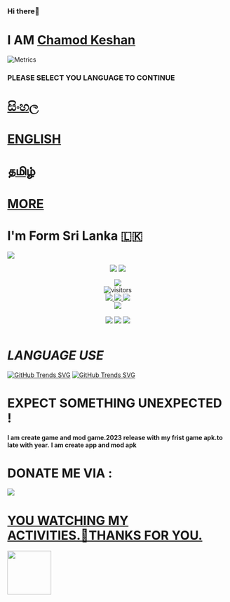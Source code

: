 ### Hi there👋

# I AM [Chamod Keshan](https://github.com/ChamodKeshan) 
   
   ![Metrics](https://avatars.githubusercontent.com/u/98629920?v=4)


### PLEASE SELECT YOU LANGUAGE TO CONTINUE



   
   # [සිංහල](https://github.com/ChamodKeshan/ChamodKeshan/tree/master/Language.menu/SI)
   
   
   
   # [ENGLISH](https://github.com/ChamodKeshan/ChamodKeshan/tree/master/Language.menu/EN)
   
   
   
   # [தமிழ்](https://github.com/ChamodKeshan/ChamodKeshan/tree/master/Language.menu/TAMIL)



   # [MORE](https://github.com/ChamodKeshan/ChamodKeshan/tree/master/Language.menu/README.md)


# I'm Form Sri Lanka 🇱🇰
<img src="https://img.shields.io/badge/CODE%20MASTER-EXPECT%20SL-brightgreen?style=flat-square&logo=appveyor">
<br>
<p align="center">
<img src="https://github-readme-stats.vercel.app/api?username=ChamodKeshan&show_icons=true&theme=cobalt">
</a>
<img src="http://github-readme-streak-stats.herokuapp.com?user=ChamodKeshan&theme=dark&https://git.io/streak-stats">
<br>
<p align="center">
<a href="https://hits.seeyoufarm.com"><img src="https://hits.seeyoufarm.com/api/count/incr/badge.svg?url=https%3A%2F%2Fgithub.com%2FChamodKeshan&count_bg=%2379C83D&title_bg=%23555555&icon=&icon_color=%23E7E7E7&title=hits&edge_flat=false"/></a>
<br>
<img align="center" alt="visitors" src="https://visitor-badge.glitch.me/badge?page_id=ChamodKeshan-admin"/></a>
<br>
<a name=ChamodKeshan&label=VIEWS&style=flat-square&color=orange" />
  <a href="https://github.com/ChamodKeshan"><img src="https://img.shields.io/badge/-GitHub-black?style=flat-square&logo=github" />                                                                                                    <img src="https://img.shields.io/github/followers/ChamodKeshan?label=Follow%20Me&style=social"]"https://github.com/ChamodKeshan" />
<img src="https://komarev.com/ghpvc/?username=ChamodKeshan&color=111111"
</a>
<br>                                                                      
<a href="https://m.youtube.com/channel/UC1iJioWuuwrHS6EhtOB4Hwg"><img src="https://img.shields.io/youtube/channel/subscribers/UC1iJioWuuwrHS6EhtOB4Hwg?style=social" /> <br>

<p align="center"<a
<a href="https://github.com/ChamodKeshan/QueenAlexa" ><img align="center" src="https://github-readme-stats.vercel.app/api/pin/?username=ChamodKeshan&repo=QueenAlexa&theme=chartreuse-dark"></a>
<a href="https://github.com/ChamodKeshan/Queen-Alexa" ><img align="center" src="https://github-readme-stats.vercel.app/api/pin/?username=ChamodKeshan&repo=Queen-Alexa&theme=chartreuse-dark"></a> <a href="https://github.com/chamodkeshan/booster-queena" ><a href="https://github.com/ChamodKeshan/booster-queena" >
<a href="https://github.com/ChamodKeshan/booster-queena" ><img align="center" src="https://github-readme-stats.vercel.app/api/pin/?username=ChamodKeshan&repo=booster-queena&theme=chartreuse-dark"></a> 
 <br>
 <br>

# ***LANGUAGE USE***

[![GitHub Trends SVG](https://api.githubtrends.io/user/svg/ChamodKeshan/repos?time_range=one_year&include_private=True&loc_metric=changed&theme=synthwaves)](https://githubtrends.io)
[![GitHub Trends SVG](https://api.githubtrends.io/user/svg/ChamodKeshan/langs?time_range=one_year&loc_metric=changed&compact=True&theme=dark)](https://githubtrends.io)
<br>
  
# EXPECT SOMETHING UNEXPECTED !
   
   
   ****I am create game and mod game.2023 release with my frist game apk.to late with year.****
   ****I am create app and mod apk****
# DONATE ME VIA :
  
<a href="https://www.buymeacoffee.com/ChamodKeshan"><img src="https://img.icons8.com/color-glass/64/000000/coffee.png"/>
 
# YOU WATCHING MY ACTIVITIES.🔗THANKS FOR YOU.

<img src="https://c.tenor.com/-169fSymeTgAAAAi/anime-girl.gif" width="100">
